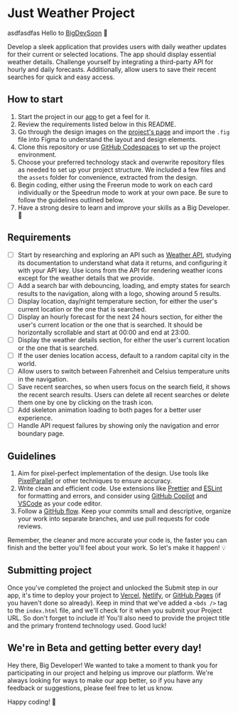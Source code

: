# Just Weather Project
asdfasdfas
Hello to [BigDevSoon](https://bigdevsoon.me/) 👋

Develop a sleek application that provides users with daily weather updates for their current or selected locations. The app should display essential weather details. Challenge yourself by integrating a third-party API for hourly and daily forecasts. Additionally, allow users to save their recent searches for quick and easy access.

## How to start

1. Start the project in our [app](https://app.bigdevsoon.me/) to get a feel for it.
2. Review the requirements listed below in this README.
3. Go through the design images on the [project's page](https://app.bigdevsoon.me/projects/just-weather) and import the `.fig` file into Figma to understand the layout and design elements.
4. Clone this repository or use [GitHub Codespaces](https://github.com/features/codespaces) to set up the project environment.
5. Choose your preferred technology stack and overwrite repository files as needed to set up your project structure. We included a few files and the `assets` folder for convenience, extracted from the design.
6. Begin coding, either using the Freerun mode to work on each card individually or the Speedrun mode to work at your own pace. Be sure to follow the guidelines outlined below.
7. Have a strong desire to learn and improve your skills as a Big Developer. 🚀

## Requirements

- [ ] Start by researching and exploring an API such as [Weather API](https://www.weatherapi.com/), studying its documentation to understand what data it returns, and configuring it with your API key. Use icons from the API for rendering weather icons except for the weather details that we provide.
- [ ] Add a search bar with debouncing, loading, and empty states for search results to the navigation, along with a logo, showing around 5 results.
- [ ] Display location, day/night temperature section, for either the user's current location or the one that is searched.
- [ ] Display an hourly forecast for the next 24 hours section, for either the user's current location or the one that is searched. It should be horizontally scrollable and start at 00:00 and end at 23:00.
- [ ] Display the weather details section, for either the user's current location or the one that is searched.
- [ ] If the user denies location access, default to a random capital city in the world.
- [ ] Allow users to switch between Fahrenheit and Celsius temperature units in the navigation.
- [ ] Save recent searches, so when users focus on the search field, it shows the recent search results. Users can delete all recent searches or delete them one by one by clicking on the trash icon.
- [ ] Add skeleton animation loading to both pages for a better user experience.
- [ ] Handle API request failures by showing only the navigation and error boundary page.

## Guidelines

1. Aim for pixel-perfect implementation of the design. Use tools like [PixelParallel](https://chrome.google.com/webstore/detail/pixelparallel-by-htmlburg/iffnoibnepbcloaaagchjonfplimpkob?hl=en) or other techniques to ensure accuracy.
2. Write clean and efficient code. Use extensions like [Prettier](https://marketplace.visualstudio.com/items?itemName=esbenp.prettier-vscode) and [ESLint](https://marketplace.visualstudio.com/items?itemName=dbaeumer.vscode-eslint) for formatting and errors, and consider using [GitHub Copilot](https://github.com/features/copilot) and [VSCode](https://code.visualstudio.com/) as your code editor.
3. Follow a [GitHub flow](https://docs.github.com/en/get-started/quickstart/github-flow). Keep your commits small and descriptive, organize your work into separate branches, and use pull requests for code reviews.

Remember, the cleaner and more accurate your code is, the faster you can finish and the better you'll feel about your work.
So let's make it happen! 💡

## Submitting project

Once you've completed the project and unlocked the Submit step in our app, it's time to deploy your project to [Vercel](https://vercel.com/), [Netlify](https://www.netlify.com/), or [GitHub Pages](https://pages.github.com/) (if you haven't done so already). Keep in mind that we've added a `<bds />` tag to the `index.html` file, and we'll check for it when you submit your Project URL. So don't forget to include it! You'll also need to provide the project title and the primary frontend technology used. Good luck!

## We're in Beta and getting better every day!

Hey there, Big Developer! We wanted to take a moment to thank you for participating in our project and helping us improve our platform. We're always looking for ways to make our app better, so if you have any feedback or suggestions, please feel free to let us know.

Happy coding! 🚀
